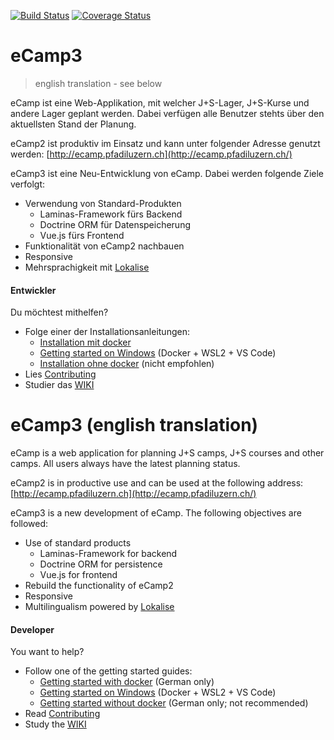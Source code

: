 [![Build Status](https://travis-ci.com/ecamp/ecamp3.svg?branch=devel)](https://travis-ci.com/ecamp/ecamp3)
[![Coverage Status](https://coveralls.io/repos/github/ecamp/ecamp3/badge.svg?branch=devel)](https://coveralls.io/github/ecamp/ecamp3?branch=devel)

# eCamp3

> english translation - see below

eCamp ist eine Web-Applikation, mit welcher J+S-Lager, 
J+S-Kurse und andere Lager geplant werden. Dabei verfügen
alle Benutzer stehts über den aktuellsten Stand der Planung.

eCamp2 ist produktiv im Einsatz und kann unter folgender
Adresse genutzt werden: 
[http://ecamp.pfadiluzern.ch](http://ecamp.pfadiluzern.ch/)

eCamp3 ist eine Neu-Entwicklung von eCamp. Dabei werden 
folgende Ziele verfolgt:

- Verwendung von Standard-Produkten
  - Laminas-Framework fürs Backend
  - Doctrine ORM für Datenspeicherung
  - Vue.js fürs Frontend
- Funktionalität von eCamp2 nachbauen
- Responsive
- Mehrsprachigkeit mit [Lokalise](https://lokalise.com)
  

#### Entwickler

Du möchtest mithelfen?
- Folge einer der Installationsanleitungen:
  - [Installation mit docker](docu/install-docker.md)
  - [Getting started on Windows](https://github.com/ecamp/ecamp3/wiki/Getting-started-on-Windows) (Docker + WSL2 + VS Code)
  - [Installation ohne docker](docu/install-ubuntu.md) (nicht empfohlen)
- Lies [Contributing](CONTRIBUTING.md)
- Studier das [WIKI](https://github.com/ecamp/ecamp3/wiki)




# eCamp3 (english translation)

eCamp is a web application for planning J+S camps, 
J+S courses and other camps. All users always have 
the latest planning status.

eCamp2 is in productive use and can be used at 
the following address:
[http://ecamp.pfadiluzern.ch](http://ecamp.pfadiluzern.ch/)
 
eCamp3 is a new development of eCamp. The following 
objectives are followed:

- Use of standard products
  - Laminas-Framework for backend
  - Doctrine ORM for persistence
  - Vue.js for frontend
- Rebuild the functionality of eCamp2
- Responsive
- Multilingualism powered by [Lokalise](https://lokalise.com)

#### Developer

You want to help?
- Follow one of the getting started guides:
  - [Getting started with docker](docu/install-docker.md) (German only)
  - [Getting started on Windows](https://github.com/ecamp/ecamp3/wiki/Getting-started-on-Windows) (Docker + WSL2 + VS Code)
  - [Getting started without docker](docu/install-ubuntu.md) (German only; not recommended)
- Read [Contributing](CONTRIBUTING.md)
- Study the [WIKI](https://github.com/ecamp/ecamp3/wiki)



 
